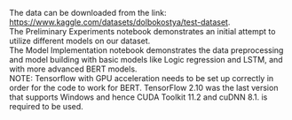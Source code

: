 The data can be downloaded from the link: https://www.kaggle.com/datasets/dolbokostya/test-dataset.
<br>The Preliminary Experiments notebook demonstrates an initial attempt to utilize different models on our dataset.
<br>The Model Implementation notebook demonstrates the data preprocessing and model building with basic models like Logic regression and LSTM, and with more advanced BERT models. 
<br>NOTE: Tensorflow with GPU acceleration needs to be set up correctly in order for the code to work for BERT. TensorFlow 2.10 was the last version that supports Windows and hence CUDA Toolkit 11.2 and cuDNN 8.1. is required to be used. 

